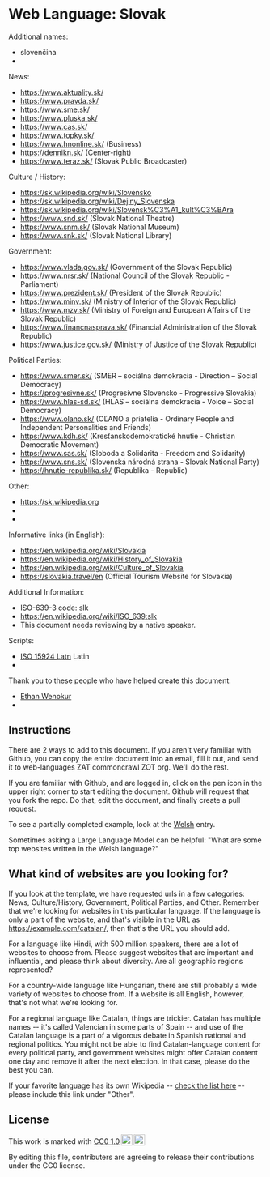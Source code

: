 # Web Language: Slovak

Additional names:
- slovenčina
- 

News:
- https://www.aktuality.sk/
- https://www.pravda.sk/
- https://www.sme.sk/
- https://www.pluska.sk/
- https://www.cas.sk/
- https://www.topky.sk/
- https://www.hnonline.sk/ (Business)
- https://dennikn.sk/ (Center-right)
- https://www.teraz.sk/ (Slovak Public Broadcaster)

Culture / History:
- https://sk.wikipedia.org/wiki/Slovensko
- https://sk.wikipedia.org/wiki/Dejiny_Slovenska
- https://sk.wikipedia.org/wiki/Slovensk%C3%A1_kult%C3%BAra
- https://www.snd.sk/ (Slovak National Theatre)
- https://www.snm.sk/ (Slovak National Museum)
- https://www.snk.sk/ (Slovak National Library)

Government:
- https://www.vlada.gov.sk/ (Government of the Slovak Republic)
- https://www.nrsr.sk/ (National Council of the Slovak Republic - Parliament)
- https://www.prezident.sk/ (President of the Slovak Republic)
- https://www.minv.sk/ (Ministry of Interior of the Slovak Republic)
- https://www.mzv.sk/ (Ministry of Foreign and European Affairs of the Slovak Republic)
- https://www.financnasprava.sk/ (Financial Administration of the Slovak Republic)
- https://www.justice.gov.sk/ (Ministry of Justice of the Slovak Republic)

Political Parties:
- https://www.smer.sk/ (SMER – sociálna demokracia - Direction – Social Democracy)
- https://progresivne.sk/ (Progresívne Slovensko - Progressive Slovakia)
- https://www.hlas-sd.sk/ (HLAS – sociálna demokracia - Voice – Social Democracy)
- https://www.olano.sk/ (OĽANO a priatelia - Ordinary People and Independent Personalities and Friends)
- https://www.kdh.sk/ (Kresťanskodemokratické hnutie - Christian Democratic Movement)
- https://www.sas.sk/ (Sloboda a Solidarita - Freedom and Solidarity)
- https://www.sns.sk/ (Slovenská národná strana - Slovak National Party)
- https://hnutie-republika.sk/ (Republika - Republic)

Other:
- https://sk.wikipedia.org
- 
- 

Informative links (in English):
- https://en.wikipedia.org/wiki/Slovakia
- https://en.wikipedia.org/wiki/History_of_Slovakia
- https://en.wikipedia.org/wiki/Culture_of_Slovakia
- https://slovakia.travel/en (Official Tourism Website for Slovakia)

Additional Information:
- ISO-639-3 code: slk
- https://en.wikipedia.org/wiki/ISO_639:slk
- This document needs reviewing by a native speaker.


Scripts:
- <a href="https://en.wikipedia.org/wiki/ISO_15924">ISO 15924 Latn</a> Latin
- 

Thank you to these people who have helped create this document:
- [Ethan Wenokur](https://github.com/e-Winnie)
- 

## Instructions

There are 2 ways to add to this document. If you aren't very familiar
with Github, you can copy the entire document into an email, fill it
out, and send it to web-languages ZAT commoncrawl ZOT org. We'll do the rest.

If you are familiar with Github, and are logged in, click on the pen
icon in the upper right corner to start editing the document.
Github will request that you fork the repo. Do that, edit the
document, and finally create a pull request.

To see a partially completed example, look at the
[Welsh](../living/welsh.md) entry.

Sometimes asking a Large Language Model can be helpful: "What are some
top websites written in the Welsh language?"

## What kind of websites are you looking for?

If you look at the template, we have requested urls in a few
categories: News, Culture/History, Government, Political Parties, and
Other. Remember that we're looking for websites in this particular
language. If the language is only a part of the website, and that's
visible in the URL as https://example.com/catalan/, then that's the
URL you should add.

For a language like Hindi, with 500 million speakers, there are a lot
of websites to choose from. Please suggest websites that are important
and influential, and please think about diversity. Are all geographic
regions represented?

For a country-wide language like Hungarian, there are still probably a
wide variety of websites to choose from. If a website is all English,
however, that's not what we're looking for.

For a regional language like Catalan, things are trickier. Catalan has
multiple names -- it's called Valencian in some parts of Spain -- and
use of the Catalan language is a part of a vigorous debate in Spanish
national and regional politics. You might not be able to find
Catalan-language content for every political party, and government
websites might offer Catalan content one day and remove it after
the next election. In that case, please do the best you can.

If your favorite language has its own Wikipedia -- [check the list here](https://en.wikipedia.org/wiki/List_of_Wikipedias) --
please include this link under "Other".

## License

<p xmlns:cc="http://creativecommons.org/ns#" >This work is marked with <a href="https://creativecommons.org/publicdomain/zero/1.0/?ref=chooser-v1" target="_blank" rel="license noopener noreferrer" style="display:inline-block;">CC0 1.0<img style="height:22px!important;margin-left:3px;vertical-align:text-bottom;" src="https://mirrors.creativecommons.org/presskit/icons/cc.svg?ref=chooser-v1" alt=""><img style="height:22px!important;margin-left:3px;vertical-align:text-bottom;" src="https://mirrors.creativecommons.org/presskit/icons/zero.svg?ref=chooser-v1" alt=""></a></p>

By editing this file, contributers are agreeing to release their contributions under the CC0 license.
